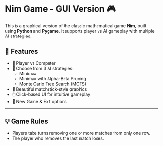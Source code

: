 # Nim Game - GUI Version 🎮

This is a graphical version of the classic mathematical game **Nim**, built using **Python** and **Pygame**. It supports player vs AI gameplay with multiple AI strategies.

## 🧠 Features

- 🧍 Player vs Computer
- 🧠 Choose from 3 AI strategies:
  - Minimax
  - Minimax with Alpha-Beta Pruning
  - Monte Carlo Tree Search (MCTS)
- 🎨 Beautiful matchstick-style graphics
- 🖱️ Click-based UI for intuitive gameplay
- 🔁 New Game & Exit options
---
## 💡 Game Rules
- Players take turns removing one or more matches from only one row.
- The player who removes the last match loses.
